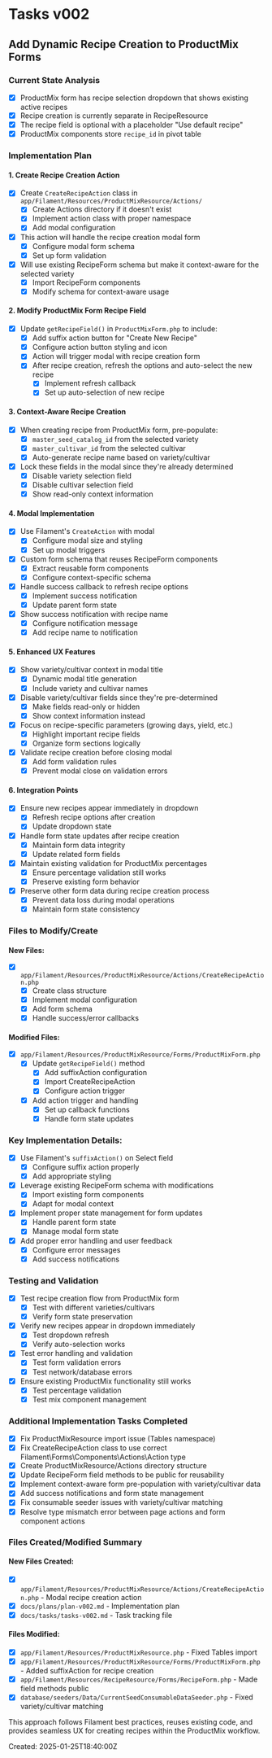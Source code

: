# Tasks v002

## Add Dynamic Recipe Creation to ProductMix Forms

### Current State Analysis
- [X] ProductMix form has recipe selection dropdown that shows existing active recipes
- [X] Recipe creation is currently separate in RecipeResource
- [X] The recipe field is optional with a placeholder "Use default recipe"
- [X] ProductMix components store `recipe_id` in pivot table

### Implementation Plan

#### 1. Create Recipe Creation Action
- [X] Create `CreateRecipeAction` class in `app/Filament/Resources/ProductMixResource/Actions/`
  - [X] Create Actions directory if it doesn't exist
  - [X] Implement action class with proper namespace
  - [X] Add modal configuration
- [X] This action will handle the recipe creation modal form
  - [X] Configure modal form schema
  - [X] Set up form validation
- [X] Will use existing RecipeForm schema but make it context-aware for the selected variety
  - [X] Import RecipeForm components
  - [X] Modify schema for context-aware usage

#### 2. Modify ProductMix Form Recipe Field
- [X] Update `getRecipeField()` in `ProductMixForm.php` to include:
  - [X] Add suffix action button for "Create New Recipe"
  - [X] Configure action button styling and icon
  - [X] Action will trigger modal with recipe creation form
  - [X] After recipe creation, refresh the options and auto-select the new recipe
    - [X] Implement refresh callback
    - [X] Set up auto-selection of new recipe

#### 3. Context-Aware Recipe Creation
- [X] When creating recipe from ProductMix form, pre-populate:
  - [X] `master_seed_catalog_id` from the selected variety
  - [X] `master_cultivar_id` from the selected cultivar
  - [X] Auto-generate recipe name based on variety/cultivar
- [X] Lock these fields in the modal since they're already determined
  - [X] Disable variety selection field
  - [X] Disable cultivar selection field
  - [X] Show read-only context information

#### 4. Modal Implementation
- [X] Use Filament's `CreateAction` with modal
  - [X] Configure modal size and styling
  - [X] Set up modal triggers
- [X] Custom form schema that reuses RecipeForm components
  - [X] Extract reusable form components
  - [X] Configure context-specific schema
- [X] Handle success callback to refresh recipe options
  - [X] Implement success notification
  - [X] Update parent form state
- [X] Show success notification with recipe name
  - [X] Configure notification message
  - [X] Add recipe name to notification

#### 5. Enhanced UX Features
- [X] Show variety/cultivar context in modal title
  - [X] Dynamic modal title generation
  - [X] Include variety and cultivar names
- [X] Disable variety/cultivar fields since they're pre-determined
  - [X] Make fields read-only or hidden
  - [X] Show context information instead
- [X] Focus on recipe-specific parameters (growing days, yield, etc.)
  - [X] Highlight important recipe fields
  - [X] Organize form sections logically
- [X] Validate recipe creation before closing modal
  - [X] Add form validation rules
  - [X] Prevent modal close on validation errors

#### 6. Integration Points
- [X] Ensure new recipes appear immediately in dropdown
  - [X] Refresh recipe options after creation
  - [X] Update dropdown state
- [X] Handle form state updates after recipe creation
  - [X] Maintain form data integrity
  - [X] Update related form fields
- [X] Maintain existing validation for ProductMix percentages
  - [X] Ensure percentage validation still works
  - [X] Preserve existing form behavior
- [X] Preserve other form data during recipe creation process
  - [X] Prevent data loss during modal operations
  - [X] Maintain form state consistency

### Files to Modify/Create

#### New Files:
- [X] `app/Filament/Resources/ProductMixResource/Actions/CreateRecipeAction.php`
  - [X] Create class structure
  - [X] Implement modal configuration
  - [X] Add form schema
  - [X] Handle success/error callbacks

#### Modified Files:
- [X] `app/Filament/Resources/ProductMixResource/Forms/ProductMixForm.php`
  - [X] Update `getRecipeField()` method
    - [X] Add suffixAction configuration
    - [X] Import CreateRecipeAction
    - [X] Configure action trigger
  - [X] Add action trigger and handling
    - [X] Set up callback functions
    - [X] Handle form state updates

### Key Implementation Details:
- [X] Use Filament's `suffixAction()` on Select field
  - [X] Configure suffix action properly
  - [X] Add appropriate styling
- [X] Leverage existing RecipeForm schema with modifications
  - [X] Import existing form components
  - [X] Adapt for modal context
- [X] Implement proper state management for form updates
  - [X] Handle parent form state
  - [X] Manage modal form state
- [X] Add proper error handling and user feedback
  - [X] Configure error messages
  - [X] Add success notifications

### Testing and Validation
- [X] Test recipe creation flow from ProductMix form
  - [X] Test with different varieties/cultivars
  - [X] Verify form state preservation
- [X] Verify new recipes appear in dropdown immediately
  - [X] Test dropdown refresh
  - [X] Verify auto-selection works
- [X] Test error handling and validation
  - [X] Test form validation errors
  - [X] Test network/database errors
- [X] Ensure existing ProductMix functionality still works
  - [X] Test percentage validation
  - [X] Test mix component management

### Additional Implementation Tasks Completed
- [X] Fix ProductMixResource import issue (Tables namespace)
- [X] Fix CreateRecipeAction class to use correct Filament\Forms\Components\Actions\Action type
- [X] Create ProductMixResource/Actions directory structure
- [X] Update RecipeForm field methods to be public for reusability
- [X] Implement context-aware form pre-population with variety/cultivar data
- [X] Add success notifications and form state management
- [X] Fix consumable seeder issues with variety/cultivar matching
- [X] Resolve type mismatch error between page actions and form component actions

### Files Created/Modified Summary
#### New Files Created:
- [X] `app/Filament/Resources/ProductMixResource/Actions/CreateRecipeAction.php` - Modal recipe creation action
- [X] `docs/plans/plan-v002.md` - Implementation plan
- [X] `docs/tasks/tasks-v002.md` - Task tracking file

#### Files Modified:
- [X] `app/Filament/Resources/ProductMixResource.php` - Fixed Tables import
- [X] `app/Filament/Resources/ProductMixResource/Forms/ProductMixForm.php` - Added suffixAction for recipe creation
- [X] `app/Filament/Resources/RecipeResource/Forms/RecipeForm.php` - Made field methods public
- [X] `database/seeders/Data/CurrentSeedConsumableDataSeeder.php` - Fixed variety/cultivar matching

This approach follows Filament best practices, reuses existing code, and provides seamless UX for creating recipes within the ProductMix workflow.

Created: 2025-01-25T18:40:00Z